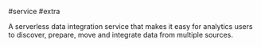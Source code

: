 #service #extra 

A serverless data integration service that makes it easy for analytics users to discover, prepare, move and  integrate data from multiple sources.
